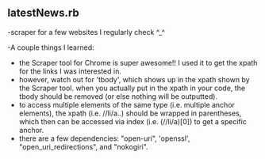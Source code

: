 <h2>latestNews.rb</h2> 
-scraper for a few websites I regularly check ^_^   

-A couple things I learned:    
* the Scraper tool for Chrome is super awesome!! I used it to get the xpath for the links I was interested in.    
* however, watch out for 'tbody', which shows up in the xpath shown by the Scraper tool. when you actually put in the xpath in your code, the tbody should be removed (or else nothing will be outputted).
* to access multiple elements of the same type (i.e. multiple anchor elements), the xpath (i.e. //li/a..) should be wrapped in parentheses, which then can be accessed via index (i.e. (//li/a)[0]) to get a specific anchor.
* there are a few dependencies: "open-uri", 'openssl', "open_uri_redirections", and "nokogiri".
